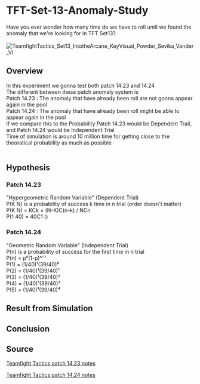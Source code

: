 # TFT-Set-13-Anomaly-Study
Have you ever wonder how many time do we have to roll until we found the anomaly that we're looking for in TFT Set13? <br><br>
![TeamfightTactics_Set13_IntotheArcane_KeyVisual_Powder_Sevika_Vander_Vi](https://github.com/user-attachments/assets/cf9b3a1e-c547-4252-b89f-c8ebfa2e9658)


## Overview
In this experiment we gonna test both patch 14.23 and 14.24 <br>
The different between these patch anomaly system is <br>
Patch 14.23 : The anomaly that have already been roll are not gonna appear again in the pool <br>
Patch 14.24 : The anomaly that have already been roll might be able to appear again in the pool <br>
If we compare this to the Probability Patch 14.23 would be Dependent Trail, and Patch 14.24 would be Independent Trial <br>
Time of simulation is around 10 million time for getting close to the theoratical probability as much as possible<br>
<br>


## Hypothesis
### Patch 14.23
"Hypergeometric Random Variable" (Dependent Trial) <br>
P(K N) is a probability of success k time in n trial (order doesn't matter) <br>
P(K N) = KCk × (N-K)C(n-k) / NCn <br>
P(1 40) = 40C1 ()  <br>

### Patch 14.24
"Geometric Random Variable" (Independent Trial) <br>
P(n) is a probability of success for the first time in n trial <br>
P(n) = pᵏ(1-p)ⁿ⁻¹ <br>
P(1) = (1/40)¹(39/40)⁰ <br>
P(2) = (1/40)¹(39/40)¹ <br>
P(3) = (1/40)¹(39/40)² <br>
P(4) = (1/40)¹(39/40)³ <br>
P(5) = (1/40)¹(39/40)⁴ <br>


## Result from Simulation


## Conclusion


## Source
<a href="https://teamfighttactics.leagueoflegends.com/en-sg/news/game-updates/teamfight-tactics-patch-14-23-notes/" target="_blank">Teamfight Tactics patch 14.23 notes</a>
<br>

<a href="https://teamfighttactics.leagueoflegends.com/en-ph/news/game-updates/teamfight-tactics-patch-14-24-notes/" target="_blank">Teamfight Tactics patch 14.24 notes</a>
<br>
